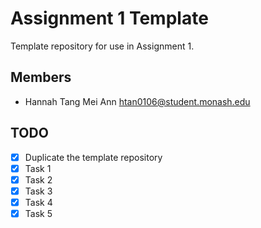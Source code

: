 # Assignment 1 Template

Template repository for use in Assignment 1.

## Members

* Hannah Tang Mei Ann htan0106@student.monash.edu

## TODO

- [x] Duplicate the template repository
- [x] Task 1
- [x] Task 2
- [x] Task 3
- [x] Task 4
- [x] Task 5
